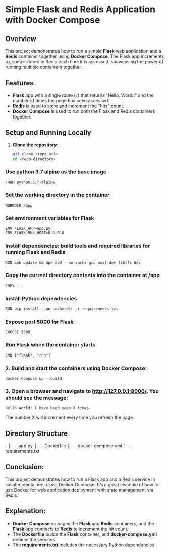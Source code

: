# Simple Flask and Redis Application with Docker Compose

## Overview
This project demonstrates how to run a simple **Flask** web application and a **Redis** container together using **Docker Compose**. The Flask app increments a counter stored in Redis each time it is accessed, showcasing the power of running multiple containers together.

## Features
- **Flask** app with a single route (`/`) that returns "Hello, World!" and the number of times the page has been accessed.
- **Redis** is used to store and increment the "hits" count.
- **Docker Compose** is used to run both the Flask and Redis containers together.

## Setup and Running Locally
1. **Clone the repository**:  
   ```bash  
   git clone <repo-url>  
   cd <repo-directory>  


### Use python 3.7 alpine as the base image
    FROM python:3.7-alpine

### Set the working directory in the container
    WORKDIR /app

### Set environment variables for Flask
    ENV FLASK_APP=app.py
    ENV FLASK_RUN_HOST=0.0.0.0

### Install dependencies: build tools and required libraries for running Flask and Redis
    RUN apk update && apk add --no-cache gcc musl-dev libffi-dev

### Copy the current directory contents into the container at /app
    COPY . .

### Install Python dependencies
    RUN pip install --no-cache-dir -r requirements.txt

### Expose port 5000 for Flask
    EXPOSE 5000

### Run Flask when the container starts
    CMD ["flask", "run"]


### 2. Build and start the containers using Docker Compose:
    docker-compose up --build

### 3. Open a browser and navigate to http://127.0.0.1:8000/. You should see the message:
    Hello World! I have been seen X times.
The number X will increment every time you refresh the page.

## Directory Structure
.
├── app.py
├── Dockerfile
├── docker-compose.yml
└── requirements.txt

## Conclusion:
This project demonstrates how to run a Flask app and a Redis service in isolated containers using Docker Compose. It’s a great example of how to use Docker for web application deployment with state management via Redis.


## Explanation:
- **Docker Compose** manages the **Flask** and **Redis** containers, and the **Flask** app connects to **Redis** to increment the hit count.
- The **Dockerfile** builds the **Flask** container, and **docker-compose.yml** defines the services.
- The **requirements.txt** includes the necessary Python dependencies.

